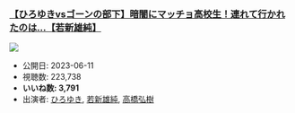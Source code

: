 ### [【ひろゆきvsゴーンの部下】暗闇にマッチョ高校生！連れて行かれたのは…【若新雄純】](https://www.youtube.com/watch?v=9BUv8M8SNE8)
[![](https://img.youtube.com/vi/9BUv8M8SNE8/sddefault.jpg)](https://www.youtube.com/watch?v=9BUv8M8SNE8)
-   公開日: 2023-06-11
-   視聴数: 223,738
-   **いいね数: 3,791**
-   出演者: [ひろゆき](/rehacq_fan/people/ひろゆき "wikilink"), [若新雄純](/rehacq_fan/people/若新雄純 "wikilink"), [高橋弘樹](/rehacq_fan/people/高橋弘樹 "wikilink")
